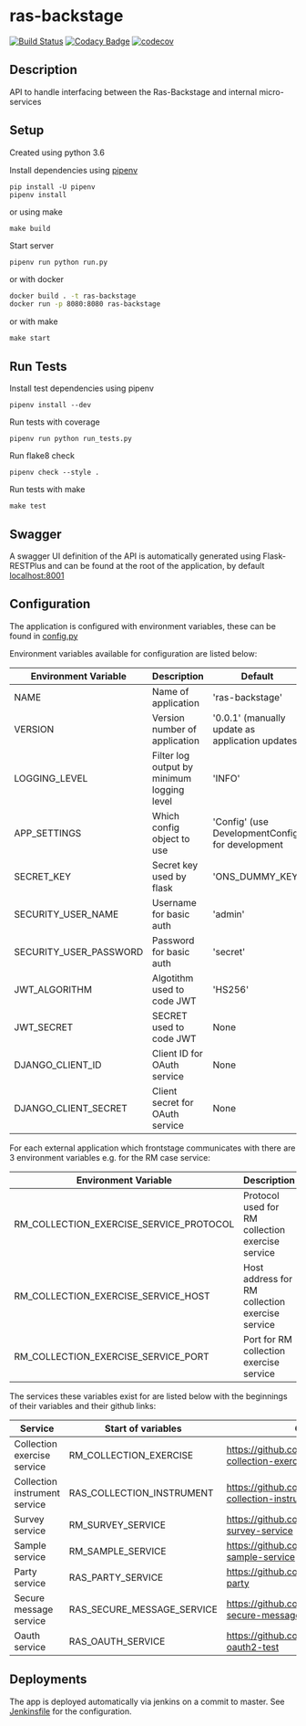 # ras-backstage
[![Build Status](https://travis-ci.org/ONSdigital/ras-backstage.svg?branch=master)](https://travis-ci.org/ONSdigital/ras-backstage)
[![Codacy Badge](https://api.codacy.com/project/badge/Grade/38f97350260a4819aa64c4a4d19f6d1d)](https://www.codacy.com/app/ONS/ras-backstage?utm_source=github.com&amp;utm_medium=referral&amp;utm_content=ONSdigital/ras-backstage&amp;utm_campaign=Badge_Grade)
[![codecov](https://codecov.io/gh/ONSdigital/ras-backstage/branch/master/graph/badge.svg)](https://codecov.io/gh/ONSdigital/ras-backstage)

## Description
API to handle interfacing between the Ras-Backstage and internal micro-services

## Setup
Created using python 3.6

Install dependencies using [pipenv](https://docs.pipenv.org/index.html)
```
pip install -U pipenv
pipenv install
```

or using make
```
make build
```

Start server
```
pipenv run python run.py
```

or with docker

```bash
docker build . -t ras-backstage
docker run -p 8080:8080 ras-backstage
```

or with make
```
make start
```


## Run Tests
Install test dependencies using pipenv
```
pipenv install --dev
```

Run tests with coverage
```
pipenv run python run_tests.py
```

Run flake8 check
```
pipenv check --style .
```

Run tests with make
```
make test
```

## Swagger
A swagger UI definition of the API is automatically generated using Flask-RESTPlus and can be found at the root of the application, by default [localhost:8001]('http://localhost:8001')

## Configuration
The application is configured with environment variables, these can be found in [config.py](config.py)

Environment variables available for configuration are listed below:

| Environment Variable            | Description                                        | Default
|---------------------------------|----------------------------------------------------|-------------------------------
| NAME                            | Name of application                                | 'ras-backstage'
| VERSION                         | Version number of application                      | '0.0.1' (manually update as application updates)
| LOGGING_LEVEL                   | Filter log output by minimum logging level         | 'INFO'
| APP_SETTINGS                    | Which config object to use                         | 'Config' (use DevelopmentConfig) for development
| SECRET_KEY                      | Secret key used by flask                           | 'ONS_DUMMY_KEY'
| SECURITY_USER_NAME              | Username for basic auth                            | 'admin'
| SECURITY_USER_PASSWORD          | Password for basic auth                            | 'secret'
| JWT_ALGORITHM                   | Algotithm used to code JWT                         | 'HS256'
| JWT_SECRET                      | SECRET used to code JWT                            | None
| DJANGO_CLIENT_ID                | Client ID for OAuth service                        | None
| DJANGO_CLIENT_SECRET            | Client secret for OAuth service                    | None


For each external application which frontstage communicates with there are 3 environment variables e.g. for the RM case service:

| Environment Variable                           | Description                                      | Default
|------------------------------------------------|--------------------------------------------------|-------------------------------
| RM_COLLECTION_EXERCISE_SERVICE_PROTOCOL        | Protocol used for RM collection exercise service | 'http'
| RM_COLLECTION_EXERCISE_SERVICE_HOST            | Host address for RM collection exercise service  | 'localhost'
| RM_COLLECTION_EXERCISE_SERVICE_PORT            | Port for RM collection exercise service          | '8145'

The services these variables exist for are listed below with the beginnings of their variables and their github links:

| Service                         | Start of variables          | Github
|---------------------------------|-----------------------------|-----------------------------
| Collection exercise service     | RM_COLLECTION_EXERCISE      | https://github.com/ONSdigital/rm-collection-exercise-service
| Collection instrument service   | RAS_COLLECTION_INSTRUMENT   | https://github.com/ONSdigital/ras-collection-instrument
| Survey service                  | RM_SURVEY_SERVICE           | https://github.com/ONSdigital/rm-survey-service
| Sample service                  | RM_SAMPLE_SERVICE           | https://github.com/ONSdigital/rm-sample-service
| Party service                   | RAS_PARTY_SERVICE           | https://github.com/ONSdigital/ras-party
| Secure message service          | RAS_SECURE_MESSAGE_SERVICE  | https://github.com/ONSdigital/ras-secure-message
| Oauth service                   | RAS_OAUTH_SERVICE           | https://github.com/ONSdigital/django-oauth2-test

## Deployments
The app is deployed automatically via jenkins on a commit to master. See [Jenkinsfile](Jenkinsfile) for the configuration.
